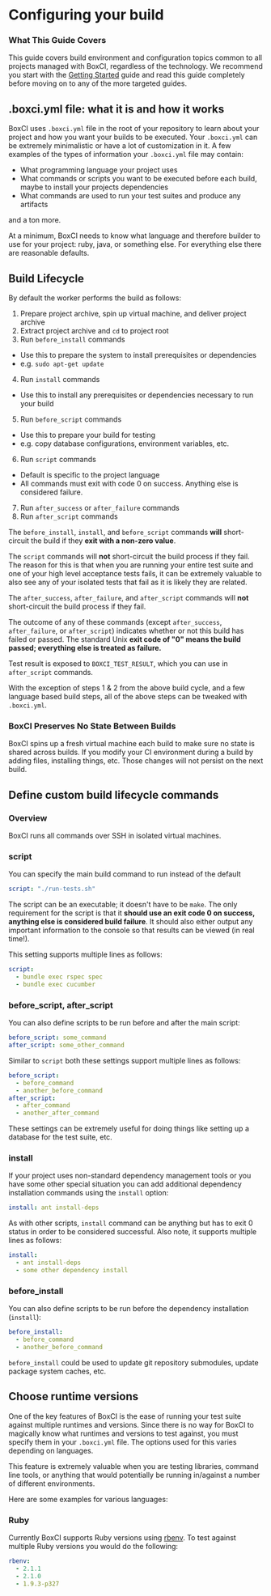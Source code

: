 # Configuring your build

### What This Guide Covers

This guide covers build environment and configuration topics common to all
projects managed with BoxCI, regardless of the technology. We recommend you
start with the [Getting Started](/doc/getting_started.html) guide and read
this guide completely before moving on to any of the more targeted guides.

## .boxci.yml file: what it is and how it works

BoxCI uses `.boxci.yml` file in the root of your repository to learn about
your project and how you want your builds to be executed. Your `.boxci.yml`
can be extremely minimalistic or have a lot of customization in it. A few
examples of the types of information your `.boxci.yml` file may contain:

- What programming language your project uses
- What commands or scripts you want to be executed before each build, maybe to
  install your projects dependencies
- What commands are used to run your test suites and produce any artifacts

and a ton more.

At a minimum, BoxCI needs to know what language and therefore builder to use
for your project: ruby, java, or something else. For everything else there are
reasonable defaults.

## Build Lifecycle

By default the worker performs the build as follows:

1. Prepare project archive, spin up virtual machine, and deliver project
   archive
2. Extract project archive and `cd` to project root
3. Run `before_install` commands
  - Use this to prepare the system to install prerequisites or dependencies
  - e.g. `sudo apt-get update`
4. Run `install` commands
  - Use this to install any prerequisites or dependencies necessary to run
  your build
5. Run `before_script` commands
  - Use this to prepare your build for testing
  - e.g. copy database configurations, environment variables, etc.
6. Run `script` commands
  - Default is specific to the project language
  - All commands must exit with code 0 on success. Anything else is considered
  failure.
7. Run `after_success` or `after_failure` commands
8. Run `after_script` commands

The `before_install`, `install`, and `before_script` commands **will**
short-circuit the build if they **exit with a non-zero value**.

The `script` commands will **not** short-circuit the build process if they
fail. The reason for this is that when you are running your entire test suite
and one of your high level acceptance tests fails, it can be extremely
valuable to also see any of your isolated tests that fail as it is likely they
are related.

The `after_success`, `after_failure`, and `after_script` commands will **not**
short-circuit the build process if they fail.

The outcome of any of these commands (except `after_success`, `after_failure`,
or `after_script`) indicates whether or not this build has failed or passed.
The standard Unix **exit code of "0" means the build passed; everything else
is treated as failure.**

Test result is exposed to `BOXCI_TEST_RESULT`, which you can use in
`after_script` commands.

With the exception of steps 1 & 2 from the above build cycle, and a few
language based build steps, all of the above steps can be tweaked with
`.boxci.yml`.

### BoxCI Preserves No State Between Builds

BoxCI spins up a fresh virtual machine each build to make sure no state is
shared across builds. If you modify your CI environment during a build by
adding files, installing things, etc. Those changes will not persist on the
next build.

## Define custom build lifecycle commands

### Overview

BoxCI runs all commands over SSH in isolated virtual machines.

### script

You can specify the main build command to run instead of the default

```yaml
script: "./run-tests.sh"
```

The script can be an executable; it doesn't have to be `make`. The only
requirement for the script is that it **should use an exit code 0 on success,
anything else is considered build failure**. It should also either output any
important information to the console so that results can be viewed (in real
time!).

This setting supports multiple lines as follows:

```yaml
script:
  - bundle exec rspec spec
  - bundle exec cucumber
```

### before\_script, after\_script

You can also define scripts to be run before and after the main script:

```yaml
before_script: some_command
after_script: some_other_command
```

Similar to `script` both these settings support multiple lines as follows:

```yaml
before_script:
  - before_command
  - another_before_command
after_script:
  - after_command
  - another_after_command
```

These settings can be extremely useful for doing things like setting up a
database for the test suite, etc.

### install

If your project uses non-standard dependency management tools or you have some
other special situation you can add additional dependency installation
commands using the `install` option:

```yaml
install: ant install-deps
```

As with other scripts, `install` command can be anything but has to exit 0
status in order to be considered successful. Also note, it supports multiple
lines as follows:

```yaml
install:
  - ant install-deps
  - some other dependency install
```

### before\_install

You can also define scripts to be run before the dependency installation
(`install`):

```yaml
before_install:
  - before_command
  - another_before_command
```

`before_install` could be used to update git repository submodules, update
package system caches, etc.

## Choose runtime versions

One of the key features of BoxCI is the ease of running your test suite
against multiple runtimes and versions. Since there is no way for BoxCI to
magically know what runtimes and versions to test against, you must specify
them in your `.boxci.yml` file. The options used for this varies depending on
languages.

This feature is extremely valuable when you are testing libraries, command
line tools, or anything that would potentially be running in/against a number
of different environments.

Here are some examples for various languages:

### Ruby

Currently BoxCI supports Ruby versions using
[rbenv](https://github.com/sstephenson/rbenv). To test against multiple Ruby
versions you would do the following:

```yaml
rbenv:
  - 2.1.1
  - 2.1.0
  - 1.9.3-p327
```
